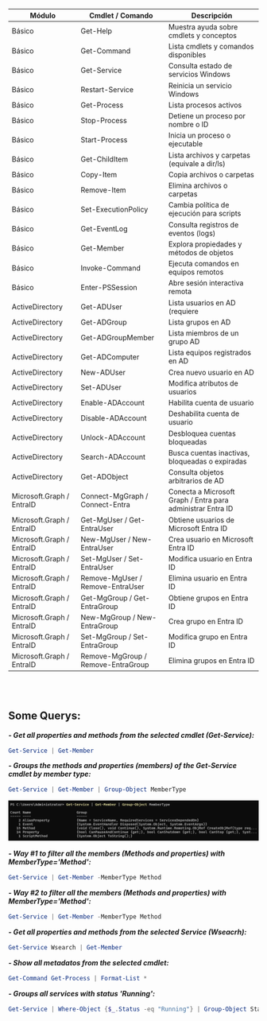 
|Módulo	|Cmdlet / Comando	|Descripción
|---------------|---------------|---------------|
|Básico	|Get-Help	|Muestra ayuda sobre cmdlets y conceptos
|Básico	|Get-Command	|Lista cmdlets y comandos disponibles
|Básico	|Get-Service	|Consulta estado de servicios Windows
|Básico	|Restart-Service	|Reinicia un servicio Windows
|Básico	|Get-Process	|Lista procesos activos
|Básico	|Stop-Process	|Detiene un proceso por nombre o ID
|Básico	|Start-Process	|Inicia un proceso o ejecutable
|Básico	|Get-ChildItem	|Lista archivos y carpetas (equivale a dir/ls)
|Básico	|Copy-Item	|Copia archivos o carpetas
|Básico	|Remove-Item	|Elimina archivos o carpetas
|Básico	|Set-ExecutionPolicy	|Cambia política de ejecución para scripts
|Básico	|Get-EventLog	|Consulta registros de eventos (logs)
|Básico	|Get-Member	|Explora propiedades y métodos de objetos
|Básico	|Invoke-Command	|Ejecuta comandos en equipos remotos
|Básico	|Enter-PSSession	|Abre sesión interactiva remota
|ActiveDirectory	|Get-ADUser	|Lista usuarios en AD (requiere |módulo ActiveDirectory)
|ActiveDirectory	|Get-ADGroup	|Lista grupos en AD
|ActiveDirectory	|Get-ADGroupMember	|Lista miembros de un grupo AD
|ActiveDirectory	|Get-ADComputer	|Lista equipos registrados en AD
|ActiveDirectory	|New-ADUser	|Crea nuevo usuario en AD
|ActiveDirectory	|Set-ADUser	|Modifica atributos de usuarios
|ActiveDirectory	|Enable-ADAccount	|Habilita cuenta de usuario
|ActiveDirectory	|Disable-ADAccount	|Deshabilita cuenta de usuario
|ActiveDirectory	|Unlock-ADAccount	|Desbloquea cuentas bloqueadas
|ActiveDirectory	|Search-ADAccount	|Busca cuentas inactivas, bloqueadas o expiradas
|ActiveDirectory	|Get-ADObject	|Consulta objetos arbitrarios de AD
|Microsoft.Graph / EntraID	|Connect-MgGraph / Connect-Entra	|Conecta a Microsoft Graph / Entra para administrar Entra ID
|Microsoft.Graph / EntraID	|Get-MgUser / Get-EntraUser	|Obtiene usuarios de Microsoft Entra ID
|Microsoft.Graph / EntraID	|New-MgUser / New-EntraUser	|Crea usuario en Microsoft Entra ID
|Microsoft.Graph / EntraID	|Set-MgUser / Set-EntraUser	|Modifica usuario en Entra ID
|Microsoft.Graph / EntraID	|Remove-MgUser / Remove-EntraUser	|Elimina usuario en Entra ID
|Microsoft.Graph / EntraID	|Get-MgGroup / Get-EntraGroup	|Obtiene grupos en Entra ID
|Microsoft.Graph / EntraID	|New-MgGroup / New-EntraGroup	|Crea grupo en Entra ID
|Microsoft.Graph / EntraID	|Set-MgGroup / Set-EntraGroup	|Modifica grupo en Entra ID
|Microsoft.Graph / EntraID	|Remove-MgGroup / Remove-EntraGroup	|Elimina grupos en Entra ID

<br>
<br>

## **Some Querys:**

***- Get all properties and methods from the selected cmdlet (Get-Service):***<br>
```powershell
Get-Service | Get-Member
```

***- Groups the methods and properties (members) of the Get-Service cmdlet by member type:***<br>
```powershell
Get-Service | Get-Member | Group-Object MemberType
```
![alt text](image.png)

***- Way #1 to filter all the members (Methods and properties) with MemberType='Method':***<br>
```powershell
Get-Service | Get-Member -MemberType Method
```

***- Way #2 to filter all the members (Methods and properties) with MemberType='Method':***<br>
```powershell
Get-Service | Get-Member -MemberType Method
```

***- Get all properties and methods from the selected Service (Wseacrh):***<br>
```powershell
Get-Service Wsearch | Get-Member
```

***- Show all metadatos from the selected cmdlet:***<br>
```powershell
Get-Command Get-Process | Format-List *
```

***- Groups all services with status 'Running':***<br>
```powershell
Get-Service | Where-Object {$_.Status -eq "Running"} | Group-Object Status
```




